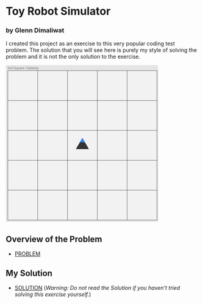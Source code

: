 # Toy Robot Simulator
### by Glenn Dimaliwat

I created this project as an exercise to this very popular coding test problem. The solution that you will see here is purely my style of solving the problem and it is not the only solution to the exercise.

![](/docs/images/toy-robot-01.png)

## Overview of the Problem
* [PROBLEM](/docs/PROBLEM.md)

## My Solution
* [SOLUTION](/docs/SOLUTION.md) (_Warning: Do not read the Solution if you haven't tried solving this exercise yourself._)

